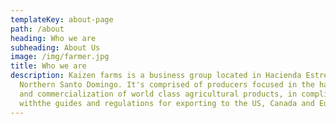 ```yaml
---
templateKey: about-page
path: /about
heading: Who we are
subheading: About Us
image: /img/farmer.jpg
title: Who we are
description: Kaizen farms is a business group located in Hacienda Estrella,
  Northern Santo Domingo. It's comprised of producers focused in the harvesting
  and commercialization of world class agricultural products, in compliance
  withthe guides and regulations for exporting to the US, Canada and Europe.
---
```

